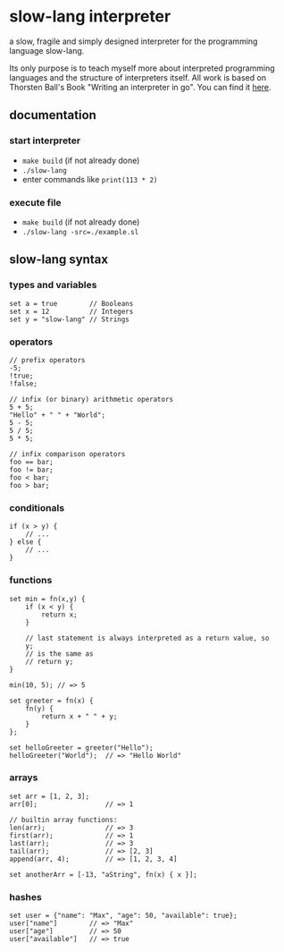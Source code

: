 # slow-lang interpreter

a slow, fragile and simply designed interpreter for the programming language slow-lang.

Its only purpose is to teach myself more about interpreted programming languages and the structure of interpreters itself.
All work is based on Thorsten Ball's Book "Writing an interpreter in go".
You can find it [here](https://interpreterbook.com/).

## documentation

### start interpreter
- `make build` (if not already done)
- `./slow-lang`
- enter commands like `print(113 * 2)`

### execute file
- `make build` (if not already done)
- `./slow-lang -src=./example.sl`

## slow-lang syntax

### types and variables
```
set a = true        // Booleans
set x = 12          // Integers
set y = "slow-lang" // Strings
```

### operators
```
// prefix operators
-5;
!true;
!false;

// infix (or binary) arithmetic operators
5 + 5;
"Hello" + " " + "World";
5 - 5;
5 / 5;
5 * 5;

// infix comparison operators
foo == bar;
foo != bar;
foo < bar;
foo > bar;
```

### conditionals
```
if (x > y) { 
    // ...
} else {
    // ...
}
```

### functions
```
set min = fn(x,y) {
    if (x < y) {
        return x;
    }

    // last statement is always interpreted as a return value, so 
    y;
    // is the same as 
    // return y;
}

min(10, 5); // => 5

set greeter = fn(x) {
    fn(y) {
        return x + " " + y;
    }
};

set helloGreeter = greeter("Hello");
helloGreeter("World");  // => "Hello World"
```

### arrays
```
set arr = [1, 2, 3];
arr[0];                 // => 1

// builtin array functions:
len(arr);               // => 3
first(arr);             // => 1
last(arr);              // => 3
tail(arr);              // => [2, 3]
append(arr, 4);         // => [1, 2, 3, 4]

set anotherArr = [-13, "aString", fn(x) { x }];
```

### hashes
```
set user = {"name": "Max", "age": 50, "available": true};
user["name"]        // => "Max"
user["age"]         // => 50
user["available"]   // => true
```
